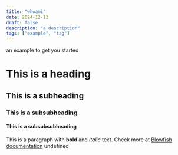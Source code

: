 ```yaml
---
title: "whoami"
date: 2024-12-12
draft: false
description: "a description"
tags: ["example", "tag"]
---
```

 an example to get you started
# This is a heading
## This is a subheading
### This is a subsubheading
#### This is a subsubsubheading
This is a paragraph with **bold** and *italic* text.
Check more at [Blowfish documentation](https://blowfish.page/)
undefined